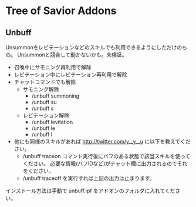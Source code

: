 # Tree of Savior Addons

## Unbuff

Unsummonをレビテーションなどのスキルでも利用できるようにしただけのもの。
Unsummonと競合して動かないかも。未検証。

- 召喚中にサモニング再利用で解除
- レビテーション中にレビテーション再利用で解除
- チャットコマンドでも解除
	- サモニング解除
		- /unbuff summoning
		- /unbuff su
		- /unbuff s
	- レビテーション解除
		- /unbuff levitation
		- /unbuff le
		- /unbuff l
- 他にも同様のスキルがあれば http://twitter.com/y__y__u に以下を教えてください。
	- /unbuff traceon コマンド実行後にバフのある状態で該当スキルを使ってください。
		必要な情報(バフIDなど)がチャット欄に出力されるのでそれをください。
	- /unbuff traceoff を実行すれば上記の出力は止まります。

インストール方法は手動で unbuff.ipf をアドオンのフォルダに入れてください。

